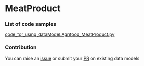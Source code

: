 # MeatProduct

### List of code samples 

<!-- 50-List of code -->

<!-- [code entry](link) -->
[code_for_using_dataModel.Agrifood_MeatProduct.py](https://github.com/smart-data-models/dataModel.Agrifood/blob/master/MeatProduct/code/code_for_using_dataModel.Agrifood_MeatProduct.py)


<!-- /50-List of code -->

### Contribution
You can raise an [issue](https://github.com/smart-data-models/dataModel.Agrifood/issues) or submit your [PR](https://github.com/smart-data-models/dataModel.Agrifood/pulls) on existing data models
